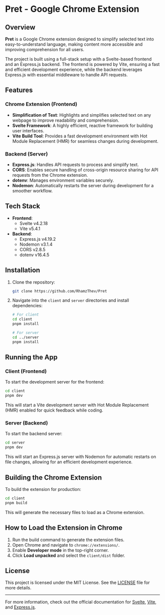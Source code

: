 # Pret - Google Chrome Extension

## Overview

**Pret** is a Google Chrome extension designed to simplify selected text into easy-to-understand language, making content more accessible and improving comprehension for all users.

The project is built using a full-stack setup with a Svelte-based frontend and an Express.js backend. The frontend is powered by Vite, ensuring a fast and efficient development experience, while the backend leverages Express.js with essential middleware to handle API requests.

## Features

### Chrome Extension (Frontend)
- **Simplification of Text**: Highlights and simplifies selected text on any webpage to improve readability and comprehension.
- **Svelte Framework**: A highly efficient, reactive framework for building user interfaces.
- **Vite Build Tool**: Provides a fast development environment with Hot Module Replacement (HMR) for seamless changes during development.

### Backend (Server)
- **Express.js**: Handles API requests to process and simplify text.
- **CORS**: Enables secure handling of cross-origin resource sharing for API requests from the Chrome extension.
- **dotenv**: Manages environment variables securely.
- **Nodemon**: Automatically restarts the server during development for a smoother workflow.

## Tech Stack

- **Frontend**: 
  - Svelte v4.2.18
  - Vite v5.4.1
- **Backend**: 
  - Express.js v4.19.2
  - Nodemon v3.1.4
  - CORS v2.8.5
  - dotenv v16.4.5

## Installation

1. Clone the repository:
    ```bash
    git clone https://github.com/RhamzThev/Pret
    ```

2. Navigate into the `client` and `server` directories and install dependencies:
    ```bash
    # For client
    cd client
    pnpm install

    # For server
    cd ../server
    pnpm install
    ```

## Running the App

### Client (Frontend)
To start the development server for the frontend:
```bash
cd client
pnpm dev
```

This will start a Vite development server with Hot Module Replacement (HMR) enabled for quick feedback while coding.

### Server (Backend)
To start the backend server:
```bash
cd server
pnpm dev
```

This will start an Express.js server with Nodemon for automatic restarts on file changes, allowing for an efficient development experience.

## Building the Chrome Extension

To build the extension for production:
```bash
cd client
pnpm build
```

This will generate the necessary files to load as a Chrome extension.

## How to Load the Extension in Chrome

1. Run the build command to generate the extension files.
2. Open Chrome and navigate to `chrome://extensions/`.
3. Enable **Developer mode** in the top-right corner.
4. Click **Load unpacked** and select the `client/dist` folder.

## License

This project is licensed under the MIT License. See the [LICENSE](LICENSE) file for more details.

---

For more information, check out the official documentation for [Svelte](https://svelte.dev), [Vite](https://vitejs.dev/), and [Express.js](https://expressjs.com/).
